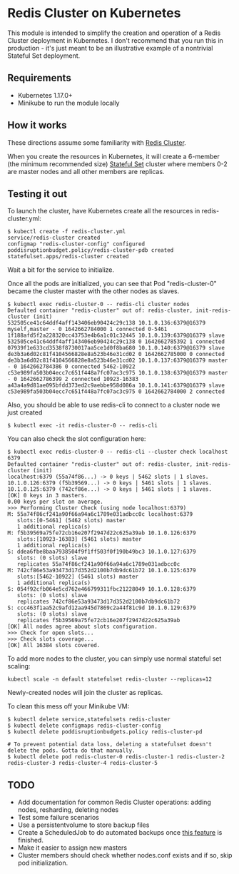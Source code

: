 # Redis Cluster on Kubernetes

This module is intended to simplify the creation and operation of a Redis Cluster deployment in Kubernetes.
I don't recommend that you run this in production - it's just meant to be an illustrative example of a nontrivial Stateful Set deployment.

## Requirements

- Kubernetes 1.17.0+
- Minikube to run the module locally

## How it works

These directions assume some familiarity with [Redis Cluster](http://redis.io/topics/cluster-tutorial). 

When you create the resources in Kubernetes, it will create a 6-member (the minimum recommended size) [Stateful Set](https://kubernetes.io/docs/concepts/workloads/controllers/statefulsets/) cluster where members 0-2 are master nodes and all other members are replicas.

## Testing it out

To launch the cluster, have Kubernetes create all the resources in redis-cluster.yml:

```
$ kubectl create -f redis-cluster.yml
service/redis-cluster created
configmap "redis-cluster-config" configured
poddisruptionbudget.policy/redis-cluster-pdb created
statefulset.apps/redis-cluster created
```

Wait a bit for the service to initialize.

Once all the pods are initialized, you can see that Pod "redis-cluster-0" became the cluster master with the other nodes as slaves.

```
$ kubectl exec redis-cluster-0 -- redis-cli cluster nodes
Defaulted container "redis-cluster" out of: redis-cluster, init-redis-cluster (init)
532505ce41c64ddf4aff143406eb90424c29c138 10.1.0.136:6379@16379 myself,master - 0 1642662784000 1 connected 0-5461
1f188afd5f2a228320cc43753e4b6a1c01c32445 10.1.0.139:6379@16379 slave 532505ce41c64ddf4aff143406eb90424c29c138 0 1642662785392 1 connected
07939f1e633cd3538f8730017aa5ce1d0f8ba680 10.1.0.140:6379@16379 slave de3b3a6d02c81f4104566828e8a523b46e31cd02 0 1642662785000 0 connected
de3b3a6d02c81f4104566828e8a523b46e31cd02 10.1.0.137:6379@16379 master - 0 1642662784386 0 connected 5462-10922
c53e989fa503b04ecc7c651f448a7fc07ac3c975 10.1.0.138:6379@16379 master - 0 1642662786399 2 connected 10923-16383
a43a4a9d81ae095bfdd373ed2c9aebbe958d086a 10.1.0.141:6379@16379 slave c53e989fa503b04ecc7c651f448a7fc07ac3c975 0 1642662784000 2 connected
```

Also, you should be able to use redis-cli to connect to a cluster node we just created
```
$ kubectl exec -it redis-cluster-0 -- redis-cli
```

You can also check the slot configuration here:
```
$ kubectl exec redis-cluster-0 -- redis-cli --cluster check localhost 6379
Defaulted container "redis-cluster" out of: redis-cluster, init-redis-cluster (init)
localhost:6379 (55a74f86...) -> 0 keys | 5462 slots | 1 slaves.
10.1.0.126:6379 (f5b39569...) -> 0 keys | 5461 slots | 1 slaves.
10.1.0.125:6379 (742cf86e...) -> 0 keys | 5461 slots | 1 slaves.
[OK] 0 keys in 3 masters.
0.00 keys per slot on average.
>>> Performing Cluster Check (using node localhost:6379)
M: 55a74f86cf241a90f66a94a6c1789e031adbcc0c localhost:6379
   slots:[0-5461] (5462 slots) master
   1 additional replica(s)
M: f5b39569a75fe72cb16e207f2947d22c625a39ab 10.1.0.126:6379
   slots:[10923-16383] (5461 slots) master
   1 additional replica(s)
S: ddea6fbe8baa7938504f9f1ff503f0f190b49bc3 10.1.0.127:6379
   slots: (0 slots) slave
   replicates 55a74f86cf241a90f66a94a6c1789e031adbcc0c
M: 742cf86e53a93473d17d352d2100b7db9dc61b72 10.1.0.125:6379
   slots:[5462-10922] (5461 slots) master
   1 additional replica(s)
S: 054f92cfb064e5cd762e466799311fbc21228049 10.1.0.128:6379
   slots: (0 slots) slave
   replicates 742cf86e53a93473d17d352d2100b7db9dc61b72
S: ccc463f1aa52c9afd12aa945d7869c2a44f81c9d 10.1.0.129:6379
   slots: (0 slots) slave
   replicates f5b39569a75fe72cb16e207f2947d22c625a39ab
[OK] All nodes agree about slots configuration.
>>> Check for open slots...
>>> Check slots coverage...
[OK] All 16384 slots covered.
```

To add more nodes to the cluster, you can simply use normal stateful set scaling:
```
kubectl scale -n default statefulset redis-cluster --replicas=12
```
Newly-created nodes will join the cluster as replicas.


To clean this mess off your Minikube VM:
```
$ kubectl delete service,statefulsets redis-cluster
$ kubectl delete configmaps redis-cluster-config
$ kubectl delete poddisruptionbudgets.policy redis-cluster-pd

# To prevent potential data loss, deleting a statefulset doesn't delete the pods. Gotta do that manually.
$ kubectl delete pod redis-cluster-0 redis-cluster-1 redis-cluster-2 redis-cluster-3 redis-cluster-4 redis-cluster-5
```

## TODO
- Add documentation for common Redis Cluster operations: adding nodes, resharding, deleting nodes
- Test some failure scenarios
- Use a persistentvolume to store backup files
- Create a ScheduledJob to do automated backups once [this feature](https://github.com/antirez/redis/issues/2463) is finished.
- Make it easier to assign new masters
- Cluster members should check whether nodes.conf exists and if so, skip pod initialization.
